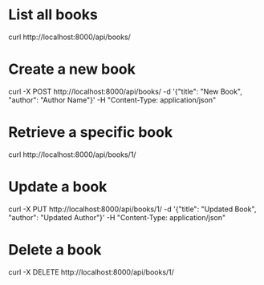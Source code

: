 # List all books
curl http://localhost:8000/api/books/

# Create a new book
curl -X POST http://localhost:8000/api/books/ -d '{"title": "New Book", "author": "Author Name"}' -H "Content-Type: application/json"

# Retrieve a specific book
curl http://localhost:8000/api/books/1/

# Update a book
curl -X PUT http://localhost:8000/api/books/1/ -d '{"title": "Updated Book", "author": "Updated Author"}' -H "Content-Type: application/json"

# Delete a book
curl -X DELETE http://localhost:8000/api/books/1/

